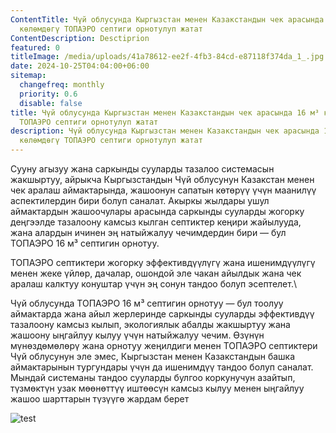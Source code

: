 ```yaml
---
ContentTitle: Чүй облусунда Кыргызстан менен Казакстандын чек арасында 16 м³
  көлөмдөгү ТОПАЭРО септиги орнотулуп жатат
ContentDescription: Desctiprion
featured: 0
titleImage: /media/uploads/41a78612-ee2f-4fb3-84cd-e87118f374da_1_.jpg
date: 2024-10-25T04:04:00+06:00
sitemap:
  changefreq: monthly
  priority: 0.6
  disable: false
title: Чүй облусунда Кыргызстан менен Казакстандын чек арасында 16 м³ көлөмдөгү
  ТОПАЭРО септиги орнотулуп жатат
description: Чүй облусунда Кыргызстан менен Казакстандын чек арасында 16 м³
  көлөмдөгү ТОПАЭРО септиги орнотулуп жатат
---
```

Сууну агызуу жана саркынды сууларды тазалоо системасын жакшыртуу, айрыкча
Кыргызстандын Чүй облусунун Казакстан менен чек аралаш аймактарында, жашоонун
сапатын көтөрүү үчүн маанилүү аспектилердин бири болуп саналат. Акыркы жылдары
ушул аймактардын жашоочулары арасында саркынды сууларды жогорку деңгээлде
тазалоону камсыз кылган септиктер кеңири жайылууда, жана алардын ичинен эң
натыйжалуу чечимдердин бири — бул ТОПАЭРО 16 м³ септигин орнотуу.

ТОПАЭРО септиктери жогорку эффективдүүлүгү жана ишенимдүүлүгү менен жеке
үйлөр, дачалар, ошондой эле чакан айылдык жана чек аралаш калктуу конуштар үчүн
эң сонун тандоо болуп эсептелет.\

Чүй облусунда ТОПАЭРО 16 м³ септигин орнотуу — бул
тоолуу аймактарда жана айыл жерлеринде саркынды сууларды эффективдүү тазалоону
камсыз кылып, экологиялык абалды жакшыртуу жана жашоону ыңгайлуу кылуу үчүн
натыйжалуу чечим. Өзүнүн мүнөздөмөлөрү жана орнотуу жеңилдиги менен ТОПАЭРО
септиктери Чүй облусунун эле эмес, Кыргызстан менен Казакстандын башка
аймактарынын тургундары үчүн да ишенимдүү тандоо болуп саналат. Мындай
системаны тандоо сууларды булгоо коркунучун азайтып, түзмөктүн узак мөөнөттүү
иштөөсүн камсыз кылуу менен ыңгайлуу жашоо шарттарын түзүүгө жардам берет





![test](/media/uploads/topas-75-600x464.jpg "title")
